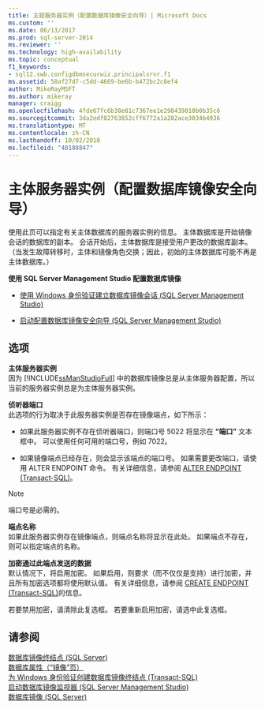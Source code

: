 ```yaml
---
title: 主题服务器实例（配置数据库镜像安全向导）| Microsoft Docs
ms.custom: ''
ms.date: 06/13/2017
ms.prod: sql-server-2014
ms.reviewer: ''
ms.technology: high-availability
ms.topic: conceptual
f1_keywords:
- sql12.swb.configdbmsecurwiz.principalsrvr.f1
ms.assetid: 58af27d7-c5dd-4669-be6b-b472bc2c8ef4
author: MikeRayMSFT
ms.author: mikeray
manager: craigg
ms.openlocfilehash: 4fde67fc6b38e81c7367ee1e298439810b0b35c6
ms.sourcegitcommit: 3da2edf82763852cff6772a1a282ace3034b4936
ms.translationtype: MT
ms.contentlocale: zh-CN
ms.lasthandoff: 10/02/2018
ms.locfileid: "48188847"
---
```

# <a name="principal-server-instance-configure-database-mirroring-security-wizard"></a>主体服务器实例（配置数据库镜像安全向导）
  使用此页可以指定有关主体数据库的服务器实例的信息。 主体数据库是开始镜像会话的数据库的副本。 会话开始后，主体数据库是接受用户更改的数据库副本。 （当发生故障转移时，主体和镜像角色交换；因此，初始的主体数据库可能不再是主体数据库。）  
  
 **使用 SQL Server Management Studio 配置数据库镜像**  
  
-   [使用 Windows 身份验证建立数据库镜像会话 (SQL Server Management Studio)](establish-database-mirroring-session-windows-authentication.md)  
  
-   [启动配置数据库镜像安全向导 (SQL Server Management Studio)](start-the-configuring-database-mirroring-security-wizard.md)  
  
## <a name="options"></a>选项  
 **主体服务器实例**  
 因为 [!INCLUDE[ssManStudioFull](../../includes/ssmanstudiofull-md.md)] 中的数据库镜像总是从主体服务器配置，所以当前的服务器实例总是为主体服务器实例。  
  
 **侦听器端口**  
 此选项的行为取决于此服务器实例是否存在镜像端点，如下所示：  
  
-   如果此服务器实例不存在侦听器端口，则端口号 5022 将显示在 **“端口”** 文本框中。 可以使用任何可用的端口号，例如 7022。  
  
-   如果镜像端点已经存在，则会显示该端点的端口号。 如果需要更改端口，请使用 ALTER ENDPOINT 命令。 有关详细信息，请参阅 [ALTER ENDPOINT (Transact-SQL)](/sql/t-sql/statements/alter-endpoint-transact-sql)。  
  
> [!NOTE]  
>  端口号是必需的。  
  
 **端点名称**  
 如果此服务器实例存在镜像端点，则端点名称将显示在此处。 如果端点不存在，则可以指定端点的名称。  
  
 **加密通过此端点发送的数据**  
 默认情况下，将启用加密。 如果启用，则要求（而不仅仅是支持）进行加密，并且所有加密选项都将使用默认值。 有关详细信息，请参阅 [CREATE ENDPOINT (Transact-SQL)](/sql/t-sql/statements/create-endpoint-transact-sql)的信息。  
  
 若要禁用加密，请清除此复选框。 若要重新启用加密，请选中此复选框。  
  
## <a name="see-also"></a>请参阅  
 [数据库镜像终结点 (SQL Server)](the-database-mirroring-endpoint-sql-server.md)   
 [数据库属性（“镜像”页）](../../relational-databases/databases/database-properties-mirroring-page.md)   
 [为 Windows 身份验证创建数据库镜像终结点 (Transact-SQL)](create-a-database-mirroring-endpoint-for-windows-authentication-transact-sql.md)   
 [启动数据库镜像监视器 (SQL Server Management Studio)](../database-mirroring/start-database-mirroring-monitor-sql-server-management-studio.md)   
 [数据库镜像 (SQL Server)](database-mirroring-sql-server.md)  
  
  
